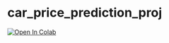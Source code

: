 # car_price_prediction_proj


[![Open In Colab](https://colab.research.google.com/assets/colab-badge.svg)](https://colab.research.google.com/github/natthawit-jan/car_price_prediction_proj/blob/master/car_prediction.ipynb)
